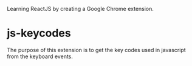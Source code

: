 Learning ReactJS by creating a Google Chrome extension.
# js-keycodes
The purpose of this extension is to get the key codes used in javascript from the keyboard events.

